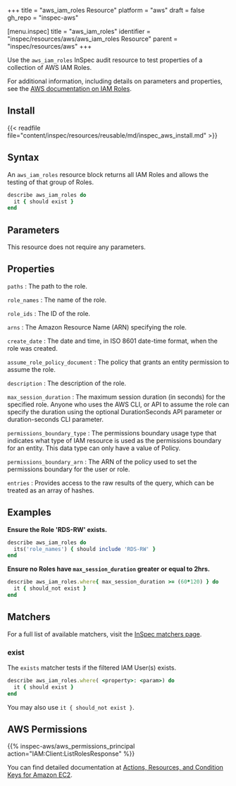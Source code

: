 +++
title = "aws_iam_roles Resource"
platform = "aws"
draft = false
gh_repo = "inspec-aws"

[menu.inspec]
title = "aws_iam_roles"
identifier = "inspec/resources/aws/aws_iam_roles Resource"
parent = "inspec/resources/aws"
+++

Use the `aws_iam_roles` InSpec audit resource to test properties of a collection of AWS IAM Roles.

For additional information, including details on parameters and properties, see the [AWS documentation on IAM Roles](https://docs.aws.amazon.com/IAM/latest/UserGuide/id_roles.html).

## Install

{{< readfile file="content/inspec/resources/reusable/md/inspec_aws_install.md" >}}

## Syntax

An `aws_iam_roles` resource block returns all IAM Roles and allows the testing of that group of Roles.

```ruby
describe aws_iam_roles do
  it { should exist }
end
```

## Parameters

This resource does not require any parameters.

## Properties

`paths`
: The path to the role.

`role_names`
: The name of the role.

`role_ids`
: The ID of the role.

`arns`
: The Amazon Resource Name (ARN) specifying the role.

`create_date`
: The date and time, in ISO 8601 date-time format, when the role was created.

`assume_role_policy_document`
: The policy that grants an entity permission to assume the role.

`description`
: The description of the role.

`max_session_duration`
: The maximum session duration (in seconds) for the specified role. Anyone who uses the AWS CLI, or API to assume the role can specify the duration using the optional DurationSeconds API parameter or duration-seconds CLI parameter.

`permissions_boundary_type`
: The permissions boundary usage type that indicates what type of IAM resource is used as the permissions boundary for an entity. This data type can only have a value of Policy.

`permissions_boundary_arn`
: The ARN of the policy used to set the permissions boundary for the user or role.

`entries`
: Provides access to the raw results of the query, which can be treated as an array of hashes.

## Examples

**Ensure the Role 'RDS-RW' exists.**

```ruby
describe aws_iam_roles do
  its('role_names') { should include 'RDS-RW' }
end
```

**Ensure no Roles have `max_session_duration` greater or equal to 2hrs.**

```ruby
describe aws_iam_roles.where{ max_session_duration >= (60*120) } do
  it { should_not exist }
end
```

## Matchers

For a full list of available matchers, visit the [InSpec matchers page](https://www.inspec.io/docs/reference/matchers/).

### exist

The `exists` matcher tests if the filtered IAM User(s) exists.

```ruby
describe aws_iam_roles.where( <property>: <param>) do
  it { should exist }
end
```

You may also use `it { should_not exist }`.

## AWS Permissions

{{% inspec-aws/aws_permissions_principal action="IAM:Client:ListRolesResponse" %}}

You can find detailed documentation at [Actions, Resources, and Condition Keys for Amazon EC2](https://docs.aws.amazon.com/IAM/latest/UserGuide/list_amazonec2.html).
